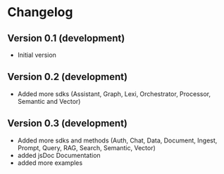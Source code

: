 # Changelog

## Version 0.1 (development)

- Initial version

## Version 0.2 (development)

- Added more sdks (Assistant, Graph, Lexi, Orchestrator, Processor, Semantic and Vector)

## Version 0.3 (development)

- Added more sdks and methods (Auth, Chat, Data, Document, Ingest, Prompt, Query, RAG, Search, Semantic, Vector)
- added jsDoc Documentation
- added more examples
